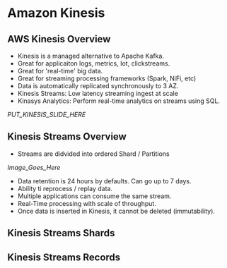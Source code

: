 # Amazon Kinesis

## AWS Kinesis Overview

* Kinesis is a managed alternative to Apache Kafka.
* Great for applicaiton logs, metrics, Iot, clickstreams.
* Great for 'real-time' big data.
* Great for streaming processing frameworks (Spark, NiFi, etc)
* Data is automatically replicated synchronously to 3 AZ.
* Kinesis Streams: Low latency streaming ingest at scale
* Kinasys Analytics: Perform real-time analytics on streams using SQL.

_PUT_KINESIS_SLIDE_HERE_

## Kinesis Streams Overview

* Streams are didvided into ordered Shard / Partitions

_Image_Goes_Here_

* Data retention is 24 hours by defaults. Can go up to 7 days.
* Ability ti reprocess / replay data.
* Multiple applications can consume the same stream.
* Real-Time processing with scale of throughput.
* Once data is inserted in Kinesis, it cannot be deleted (immutability).

## Kinesis Streams Shards

## Kinesis Streams Records
